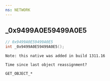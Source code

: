 ```yaml
---
ns: NETWORK
---
```

## _0x9499A0E59499A0E5

```c
// 0x9499A0E59499A0E5
int _0x9499A0E59499A0E5();
```

```
Note: this native was added in build 1311.16

Time since last object reassignment?

GET_OBJECT_*
```

